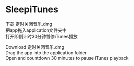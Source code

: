 # SleepiTunes
下载 定时关闭音乐.dmg  
把app拖入application文件夹中  
打开即倒计时30分钟暂停iTunes播放  

Download 定时关闭音乐.dmg  
Drag the app into the application folder  
Open and countdown 30 minutes to pause iTunes playback  
